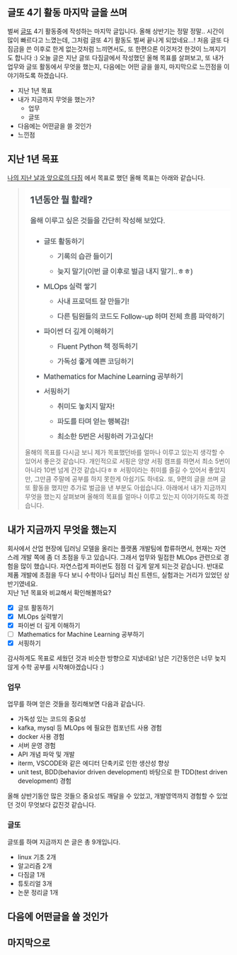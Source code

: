 ## 글또 4기 활동 마지막 글을 쓰며
벌써 [글또](https://www.notion.so/ac5b18a482fb4df497d4e8257ad4d516) 4기 활동중에 작성하는 마지막 글입니다. 올해 상반기는 정말 정말.. 시간이 많이 빠르다고 느꼈는데, 그처럼 글또 4기 활동도 벌써 끝나게 되었네요...! 처음 글또 다짐금을 쓴 이후로 한게 없는것처럼 느끼면서도, 또 한편으론 이것저것 한것이 느껴지기도 합니다 :) 오늘 글은 지난 글또 다짐글에서 작성했던 올해 목표를 살펴보고, 또 내가 업무와 글또 활동에서 무엇을 했는지, 다음에는 어떤 글을 쓸지, 마지막으로 느낀점을 이야기하도록 하겠습니다.
* 지난 1년 목표
* 내가 지금까지 무엇을 했는가?
  * 업무
  * 글또
* 다음에는 어떤글을 쓸 것인가
* 느낀점

## 지난 1년 목표
[나의 지난 날과 앞으로의 다짐](https://hunhoon21.github.io/%EB%82%98%EC%9D%98-%EC%A7%80%EB%82%9C-%EB%82%A0%EA%B3%BC-%EC%95%9E%EC%9C%BC%EB%A1%9C%EC%9D%98-%EB%8B%A4%EC%A7%90/) 에서 목표로 했던 올해 목표는 아래와 같습니다.

> ![remember_1](../imgs/remember_1.jpg)  
올해의 목표를 다시금 보니 제가 목표했던바를 얼마나 이루고 있는지 생각할 수 있어서 좋은것 같습니다. 개인적으로 서핑은 양양 서핑 캠프를 하면서 최소 5번이 아니라 10번 넘게 간것 같습니다ㅎㅎ 서핑이라는 취미를 즐길 수 있어서 좋았지만, 그만큼 주말에 공부를 하지 못한게 아쉽기도 하네요. 또, 9편의 글을 쓰며 글또 활동을 했지만 추가로 벌금을 낸 부분도 아쉽습니다. 아래에서 내가 지금까지 무엇을 했는지 살펴보며 올해의 목표를 얼마나 이루고 있는지 이야기하도록 하겠습니다.

## 내가 지금까지 무엇을 했는지
회사에서 산업 현장에 딥러닝 모델을 올리는 플랫폼 개발팀에 합류하면서, 현재는 자연스레 개발 쪽에 좀 더 초점을 두고 있습니다. 그래서 업무와 밀접한 MLOps 관련으로 경험을 많이 했습니다. 자연스럽게 파이썬도 점점 더 깊게 알게 되는것 같습니다. 반대로 제품 개발에 초점을 두다 보니 수학이나 딥러닝 최신 트렌드, 실험과는 거리가 있었던 상반기였네요.  
지난 1년 목표와 비교해서 확인해볼까요?
- [x] 글또 활동하기
- [x] MLOps 실력쌓기
- [x] 파이썬 더 깊게 이해하기
- [ ] Mathematics for Machine Learning 공부하기
- [x] 서핑하기  

감사하게도 목표로 세웠던 것과 비슷한 방향으로 지냈네요! 남은 기간동안은 너무 늦지 않게 수학 공부를 시작해야겠습니다 :)

### 업무
업무를 하며 얻은 것들을 정리해보면 다음과 같습니다.
* 가독성 있는 코드의 중요성
* kafka, mysql 등 MLOps 에 필요한 컴포넌트 사용 경험
* docker 사용 경험
* 서버 운영 경험
* API 개념 파악 및 개발
* iterm, VSCODE와 같은 에디터 단축키로 인한 생산성 향상
* unit test, BDD(behavior driven development) 바탕으로 한 TDD(test driven development) 경험  

올해 상반기동안 많은 것들으 중요성도 깨달을 수 있었고, 개발영역까지 경험할 수 있었던 것이 무엇보다 값진것 같습니다.

### 글또
글또를 하며 지금까지 쓴 글은 총 9개입니다.
* linux 기초 2개
* 알고리즘 2개
* 다짐글 1개
* 튜토리얼 3개
* 논문 정리글 1개

## 다음에 어떤글을 쓸 것인가

## 마지막으로
